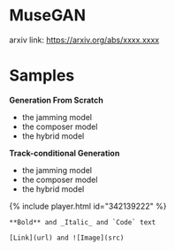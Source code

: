 # MuseGAN
arxiv link: https://arxiv.org/abs/xxxx.xxxx

# Samples

**Generation From Scratch**
- the jamming model
- the composer model
- the hybrid model

**Track-conditional Generation**
- the jamming model
- the composer model
- the hybrid model

{% include player.html id="342139222" %}

```
**Bold** and _Italic_ and `Code` text

[Link](url) and ![Image](src)
```
